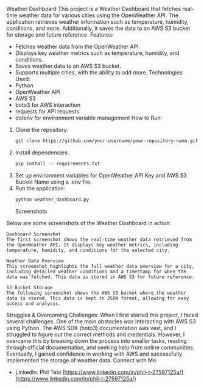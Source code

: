 Weather Dashboard
This project is a Weather Dashboard that fetches real-time weather data for various cities using the OpenWeather API. The application retrieves weather information such as temperature, humidity, conditions, and more. Additionally, it saves the data to an AWS S3 bucket for storage and future reference.
Features:
- Fetches weather data from the OpenWeather API.
- Displays key weather metrics such as temperature, humidity, and conditions.
- Saves weather data to an AWS S3 bucket.
- Supports multiple cities, with the ability to add more.
Technologies Used:
- Python
- OpenWeather API
- AWS S3
- boto3 for AWS interaction
- requests for API requests
- dotenv for environment variable management
How to Run:
1. Clone the repository:
    ```bash
    git clone https://github.com/your-username/your-repository-name.git
    ```
2. Install dependencies:
    ```bash
    pip install -r requirements.txt
    ```
3. Set up environment variables for OpenWeather API Key and AWS S3 Bucket Name using a .env file.
4. Run the application:
    ```bash
    python weather_dashboard.py
    ```
    Screenshots

Below are some screenshots of the Weather Dashboard in action:

    Dashboard Screenshot
    The first screenshot shows the real-time weather data retrieved from the OpenWeather API. It displays key weather metrics, including temperature, humidity, and conditions for the selected city.

    Weather Data Overview
    This screenshot highlights the full weather data overview for a city, including detailed weather conditions and a timestamp for when the data was fetched. This data is stored in AWS S3 for future reference.

    S3 Bucket Storage
    The following screenshot shows the AWS S3 bucket where the weather data is stored. This data is kept in JSON format, allowing for easy access and analysis.
Struggles & Overcoming Challenges:
When I first started this project, I faced several challenges. One of the main obstacles was interacting with AWS S3 using Python. The AWS SDK (boto3) documentation was vast, and I struggled to figure out the correct methods and credentials. However, I overcame this by breaking down the process into smaller tasks, reading through official documentation, and seeking help from online communities. Eventually, I gained confidence in working with AWS and successfully implemented the storage of weather data.
Connect with Me:
- LinkedIn: Phil Tebi
    [https://www.linkedin.com/in/phil-t-27597125a/](https://www.linkedin.com/in/phil-t-27597125a/)
